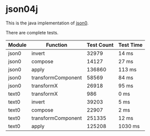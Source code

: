 # json04j

This is the java implementation of [json0](https://github.com/ottypes/json0).

There are complete tests.

| Module | Function           | Test Count | Test Time |
|--------|--------------------|------------|----------|
| json0  | invert             | 32979      | 14   ms  |
| json0  | compose            | 14127      | 27   ms  |
| json0  | apply              | 136860     | 113  ms  |
| json0  | transformComponent | 58569      | 84   ms  |
| json0  | transformX         | 26918      | 95   ms  |
| text0  | transformX         | 986        | 0    ms  |
| text0  | invert             | 39203      | 5    ms  |
| text0  | compose            | 22907      | 2    ms  |
| text0  | transformComponent | 251335     | 12   ms  |
| text0  | apply              | 125208     | 1030 ms  |


